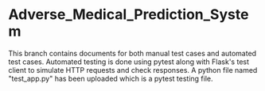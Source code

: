 # Adverse_Medical_Prediction_System
This branch contains documents for both manual test cases and automated test cases.
Automated testing is done using pytest along with Flask's test client to simulate HTTP requests and check responses.
A python file named "test_app.py" has been uploaded which is a pytest testing file.
